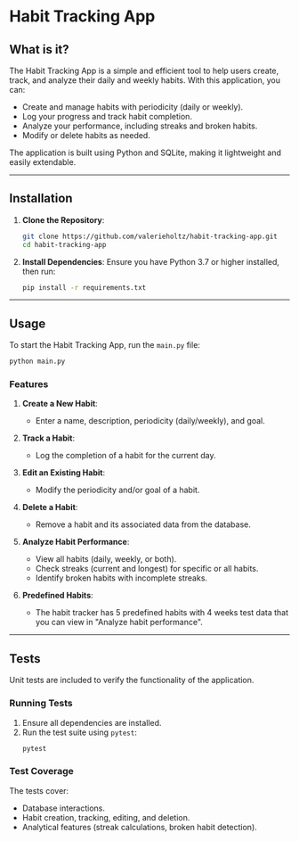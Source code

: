 # Habit Tracking App

## What is it?

The Habit Tracking App is a simple and efficient tool to help users create, track, and analyze their daily and weekly habits. With this application, you can:

- Create and manage habits with periodicity (daily or weekly).
- Log your progress and track habit completion.
- Analyze your performance, including streaks and broken habits.
- Modify or delete habits as needed.

The application is built using Python and SQLite, making it lightweight and easily extendable.

---

## Installation

1. **Clone the Repository**:
   ```bash
   git clone https://github.com/valerieholtz/habit-tracking-app.git
   cd habit-tracking-app
   ```

2. **Install Dependencies**:
   Ensure you have Python 3.7 or higher installed, then run:
   ```bash
   pip install -r requirements.txt
   ```

---

## Usage

To start the Habit Tracking App, run the `main.py` file:

```bash
python main.py
```

### Features

1. **Create a New Habit**:
   - Enter a name, description, periodicity (daily/weekly), and goal.

2. **Track a Habit**:
   - Log the completion of a habit for the current day.

3. **Edit an Existing Habit**:
   - Modify the periodicity and/or goal of a habit.

4. **Delete a Habit**:
   - Remove a habit and its associated data from the database.

5. **Analyze Habit Performance**:
   - View all habits (daily, weekly, or both).
   - Check streaks (current and longest) for specific or all habits.
   - Identify broken habits with incomplete streaks.

6. **Predefined Habits**: 
   - The habit tracker has 5 predefined habits with 4 weeks test data that you can view in "Analyze habit performance".

---

## Tests

Unit tests are included to verify the functionality of the application.

### Running Tests

1. Ensure all dependencies are installed.
2. Run the test suite using `pytest`:
   ```bash
   pytest
   ```

### Test Coverage

The tests cover:
- Database interactions.
- Habit creation, tracking, editing, and deletion.
- Analytical features (streak calculations, broken habit detection).
